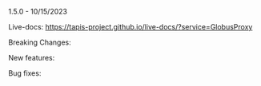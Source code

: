 1.5.0 - 10/15/2023

Live-docs: https://tapis-project.github.io/live-docs/?service=GlobusProxy

Breaking Changes:

    

New features:

    

Bug fixes:

   
    